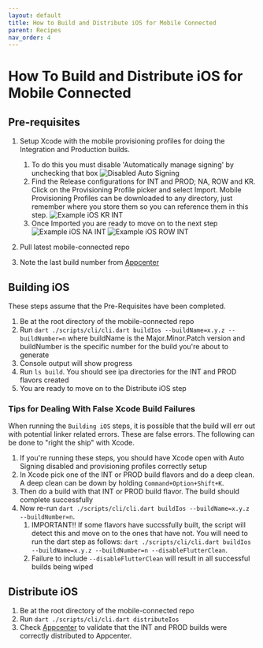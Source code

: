 ```yaml
---
layout: default
title: How to Build and Distribute iOS for Mobile Connected
parent: Recipes
nav_order: 4
---
```


# How To Build and Distribute iOS for Mobile Connected

## Pre-requisites

1. Setup Xcode with the mobile provisioning profiles for doing the Integration and Production builds.

   1. To do this you must disable 'Automatically manage signing' by unchecking that box
      ![Disabled Auto Signing]({{site.baseurl}}/assets/images/build_ios_disable_auto_signing.png)
   2. Find the Release configurations for INT and PROD; NA, ROW and KR. Click on the Provisioning Profile picker and select Import. Mobile Provisioning Profiles can be downloaded to any directory, just remember where you store them so you can reference them in this step.
      ![Example iOS KR INT]({{site.baseurl}}/assets/images/build_ios_kr_int.png)
   3. Once Imported you are ready to move on to the next step
      ![Example iOS NA INT]({{site.baseurl}}/assets/images/build_ios_na_int.png)
      ![Example iOS ROW INT]({{site.baseurl}}/assets/images/build_ios_row_int.png)

2. Pull latest mobile-connected repo
3. Note the last build number from [Appcenter](https://appcenter.ms/orgs/Connected-2.0/applications?release_type=All)

## Building iOS

These steps assume that the Pre-Requisites have been completed.

1. Be at the root directory of the mobile-connected repo
2. Run `dart ./scripts/cli/cli.dart buildIos --buildName=x.y.z --buildNumber=n` where buildName is the Major.Minor.Patch version and buildNumber is the specific number for the build you're about to generate
3. Console output will show progress
4. Run `ls build`. You should see ipa directories for the INT and PROD flavors created
5. You are ready to move on to the Distribute iOS step

### Tips for Dealing With False Xcode Build Failures

When running the `Building iOS` steps, it is possible that the build will err out with potential linker related errors. These are false errors. The following can be done to "right the ship" with Xcode.

1. If you're running these steps, you should have Xcode open with Auto Signing disabled and provisioning profiles correctly setup
2. In Xcode pick one of the INT or PROD build flavors and do a deep clean. A deep clean can be down by holding `Command+Option+Shift+K`.
3. Then do a build with that INT or PROD build flavor. The build should complete successfully
4. Now re-run `dart ./scripts/cli/cli.dart buildIos --buildName=x.y.z --buildNumber=n`.
   1. IMPORTANT!! If some flavors have succssfully built, the script will detect this and move on to the ones that have not. You will need to run the dart step as follows: `dart ./scripts/cli/cli.dart buildIos --buildName=x.y.z --buildNumber=n --disableFlutterClean`.
   2. Failure to include `--disableFlutterClean` will result in all successful builds being wiped

## Distribute iOS

1. Be at the root directory of the mobile-connected repo
2. Run `dart ./scripts/cli/cli.dart distributeIos`
3. Check [Appcenter](https://appcenter.ms/orgs/Connected-2.0/applications?release_type=All) to validate that the INT and PROD builds were correctly distributed to Appcenter.
